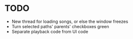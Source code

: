 # TODO
* New thread for loading songs, or else the window freezes
* Turn selected paths' parents' checkboxes green
* Separate playback code from UI code
